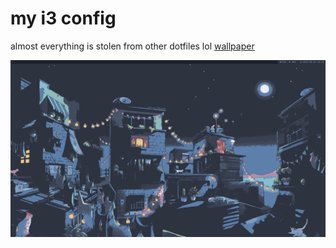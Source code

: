 # my i3 config
almost everything is stolen from other dotfiles lol
[wallpaper](https://www.reddit.com/r/ImageGoNord/comments/1doxr80/nord_late_night_chill_by_camila_nogueira/)

![preview](/preview.png)
